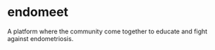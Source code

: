 # endomeet
A platform where the community come together to educate and fight against endometriosis.
